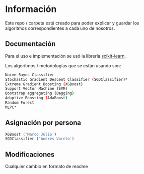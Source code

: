# Información

Este repo / carpeta está creado para poder explicar y guardar los algoritmos correspondientes a cada uno de nosotros.

## Documentación

Para el uso e implementación se usó la librería [scikit-learn](https://scikit-learn.org/stable/supervised_learning.html).

Los algoritmos / metodologías que se están usando son:   
```bash
Naive Bayes Classifier
Stochastic Gradient Descent Classifier (SGDClassifier)*
Extreme Gradient Boosting (XGBoost)
Support Vector Machine (SVM)
Bootstrap aggregating (Bagging)
Adaptive Boosting (AdaBoost)
Random Forest
MLPC*
```

## Asignación por persona

```python
XGBoost ('Marco Julio')
SGDClassifier ('Andrés Varelo')
```

## Modificaciones
Cualquier cambio en formato de readme
